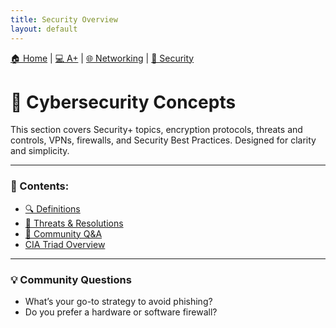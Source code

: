 ```yaml
---
title: Security Overview
layout: default
---
```


[🏠 Home](../README.md) | [💻 A+](../a-plus/index.md) | [🌐 Networking](../networking/index.md) | [🔐 Security](index.md)

# 🔐 Cybersecurity Concepts

This section covers Security+ topics, encryption protocols, threats and controls, VPNs, firewalls, and Security Best Practices. Designed for clarity and simplicity.

---

### 📘 Contents:
- [🔍 Definitions](definitions.md)
- [🚨 Threats & Resolutions](threats.md)
- [💬 Community Q&A](qna.md)
- [CIA Triad Overview](./cia-triad.md)

---

### 💡 Community Questions
- What’s your go-to strategy to avoid phishing?
- Do you prefer a hardware or software firewall?
